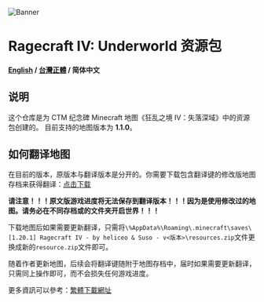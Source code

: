 ![Banner](https://ctmrepository.com/map_img/6926650110728662.PNG)

# Ragecraft IV: Underworld 资源包
#### [English](https://github.com/champsing/Ragecraft-IV-resourcepack/blob/master/readme/README.md) / [台灣正體](https://github.com/champsing/Ragecraft-IV-resourcepack/blob/master/readme/README_tw.md) / 简体中文
## 说明
这个仓库是为 CTM 纪念碑 Minecraft 地图《狂乱之境 IV：失落深域》中的资源包创建的。
目前支持的地图版本为 **1.1.0**。

## 如何翻译地图
在目前的版本，原版本与翻译版本是分开的。你需要下载包含翻译键的修改版地图存档来获得翻译：[点击下载](https://beta.vmct-cn.top/map/rc4)

**请注意！！！原文版游戏进度将无法保存到翻译版本！！！因为是使用修改过的地图。请务必在不同存档或的文件夹开启世界！！！**

下载地图后如果需要更新翻译，只需将`\%AppData%\Roaming\.minecraft\saves\[1.20.1] Ragecraft IV - by heliceo & Suso - v<版本>\resources.zip`文件更换成新的`resource.zip`文件即可。

随着作者更新地图，后续会将翻译键随附于地图存档中，届时如果需要更新翻译，只需同上操作即可，而不会损失任何游戏进度。

更多資訊可以參考：[繁體下載網址](https://beta.vmct-cn.top/tw/map/rc4#%E5%85%B6%E4%BB%96)